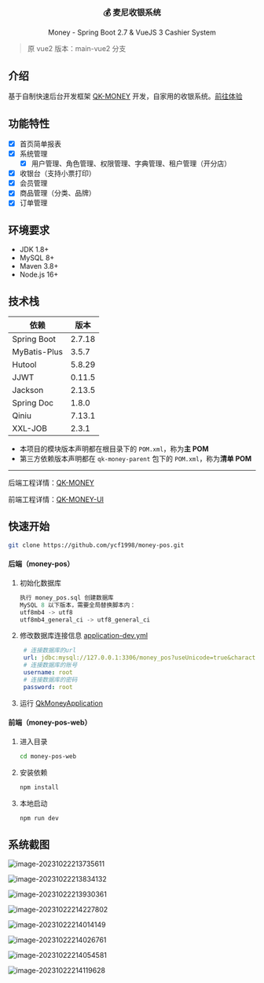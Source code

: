 <h3 align="center">💰 麦尼收银系统 </h3>

<p align="center">Money - Spring Boot 2.7 & VueJS 3 Cashier System</p>

> 原 vue2 版本：main-vue2 分支

## 介绍

基于自制快速后台开发框架 [QK-MONEY](https://github.com/ycf1998/qk-money) 开发，自家用的收银系统。[前往体验](http://175.178.102.32/money-pos-demo?tenant=M)

## 功能特性

- [x] 首页简单报表
- [x] 系统管理
    - [x] 用户管理、角色管理、权限管理、字典管理、租户管理（开分店）
- [x] 收银台（支持小票打印）
- [x] 会员管理
- [x] 商品管理（分类、品牌）
- [x] 订单管理

## 环境要求

- JDK 1.8+
- MySQL 8+
- Maven 3.8+
- Node.js 16+

## 技术栈

| 依赖         | 版本     |
| ------------ |--------|
| Spring Boot  | 2.7.18 |
| MyBatis-Plus | 3.5.7  |
| Hutool       | 5.8.29 |
| JJWT         | 0.11.5 |
| Jackson      | 2.13.5 |
| Spring Doc   | 1.8.0  |
| Qiniu        | 7.13.1 |
| XXL-JOB      | 2.3.1  |

- 本项目的模块版本声明都在根目录下的 `POM.xml`，称为**主 POM**
- 第三方依赖版本声明都在 `qk-money-parent` 包下的 `POM.xml`，称为**清单 POM**

------

后端工程详情：[QK-MONEY](https://github.com/ycf1998/qk-money) 

前端工程详情：[QK-MONEY-UI](https://github.com/ycf1998/qk-money-ui)

## 快速开始

```bash
git clone https://github.com/ycf1998/money-pos.git
```

#### 后端（money-pos）

1. 初始化数据库

    ```sql
    执行 money_pos.sql 创建数据库
    MySQL 8 以下版本，需要全局替换脚本内：
    utf8mb4 -> utf8
    utf8mb4_general_ci -> utf8_general_ci
    ```

2. 修改数据库连接信息 [application-dev.yml](./money-pos/qk-money-app/money-app-biz/src/main/resources/application-dev.yml)

    ```yaml
     # 连接数据库的url
     url: jdbc:mysql://127.0.0.1:3306/money_pos?useUnicode=true&characterEncoding=utf-8&serverTimezone=GMT%2b8&allowPublicKeyRetrieval=true&useSSL=false
     # 连接数据库的账号
     username: root
     # 连接数据库的密码
     password: root
    ```

3. 运行  [QkMoneyApplication](./money-pos/qk-money-app/money-app-biz/src/main/java/com/money/QkMoneyApplication.java)

#### 前端（money-pos-web）

1. 进入目录

    ```bash
    cd money-pos-web
    ```

2. 安装依赖

    ```bash
    npm install
    ```

3. 本地启动

    ```bash
    npm run dev
    ```

## 系统截图

![image-20231022213735611](README.assets/image-20231022213735611.png)

![image-20231022213834132](README.assets/image-20231022213834132.png)

![image-20231022213930361](README.assets/image-20231022213930361.png)

![image-20231022214227802](README.assets/image-20231022214227802.png)

![image-20231022214014149](README.assets/image-20231022214014149.png)

![image-20231022214026761](README.assets/image-20231022214026761.png)

![image-20231022214054581](README.assets/image-20231022214054581.png)

![image-20231022214119628](README.assets/image-20231022214119628.png)
